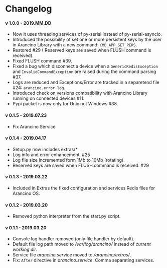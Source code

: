 # Changelog

#### v 1.0.0 - 2019.MM.DD
* Now it uses threading services of py-serial instead of py-serial-asyncio.
* Introduced the possibility of set one or more persistent keys by the user in Arancino Library with a new command: `CMD_APP_SET_PERS`.
* Restored #29 ( Reserved keys are saved when FLUSH command is received).
* Fixed FLUSH command #39.
* Fixed a bug which disconnect a device when a `GenericRedisException` and `InvalidCommandException` are raised during the command parsing #37.
* Logs are reduced and Exceptions/Error are tracked in a separetend file #24: `arancino.error.log`. 
* Introduced check on versions compatibility with Arancino Library running on connected devices #11.
* Pypi packet is now only for Unix not Windows #38.

#### v 0.1.5 - 2019.07.23
* Fix Arancino Service

#### v 0.1.4 - 2019.04.17
* Setup.py now includes extras/*
* Log info and error enhancement. #25
* Log file size incremented form 1Mb to 10Mb (rotating).
* Reserved keys are saved when FLUSH command is received. #29

#### v 0.1.3 - 2019.03.22
* Included in Extras the fixed configuration and services Redis files for Arancino OS.

#### v 0.1.2 - 2019.03.20
* Removed python interpreter from the start.py script.

#### v 0.1.1 - 2019.03.20
* Console log handler removed (only file handler by default).
* Default file log path moved to _/var/log/arancino/_ instead of _current working dir_.
* Service file _arancino.service_ moved to _<dist-packages>/arancino/extras/_.
* Fix: `After` directive in _arancino.service_. Comma separating services.
